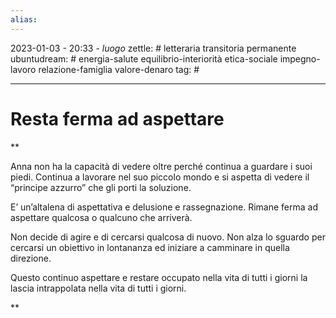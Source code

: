 ```yaml
---
alias: 
---
```

2023-01-03 - 20:33 - *luogo*
zettle: # letteraria transitoria permanente
ubuntudream: # energia-salute equilibrio-interiorità etica-sociale impegno-lavoro relazione-famiglia valore-denaro 
tag: #

---
# Resta ferma ad aspettare

**

Anna non ha la capacità di vedere oltre perché continua a guardare i suoi piedi. Continua a lavorare nel suo piccolo mondo e si aspetta di vedere il “principe azzurro” che gli porti la soluzione.

E’ un’altalena di aspettativa e delusione e rassegnazione. Rimane ferma ad aspettare qualcosa o qualcuno che arriverà.

Non decide di agire e di cercarsi qualcosa di nuovo. Non alza lo sguardo per cercarsi un obiettivo in lontananza ed iniziare a camminare in quella direzione.

Questo continuo aspettare e restare occupato nella vita di tutti i giorni la lascia intrappolata nella vita di tutti i giorni.

**